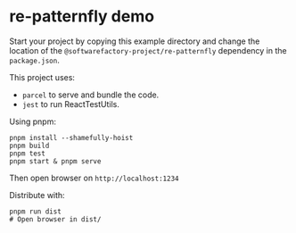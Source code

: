 # re-patternfly demo

Start your project by copying this example directory and change the location
of the `@softwarefactory-project/re-patternfly` dependency in the `package.json`.

This project uses:

- `parcel` to serve and bundle the code.
- `jest` to run ReactTestUtils.

Using pnpm:

```
pnpm install --shamefully-hoist
pnpm build
pnpm test
pnpm start & pnpm serve
```

Then open browser on `http://localhost:1234`

Distribute with:

```
pnpm run dist
# Open browser in dist/
```
